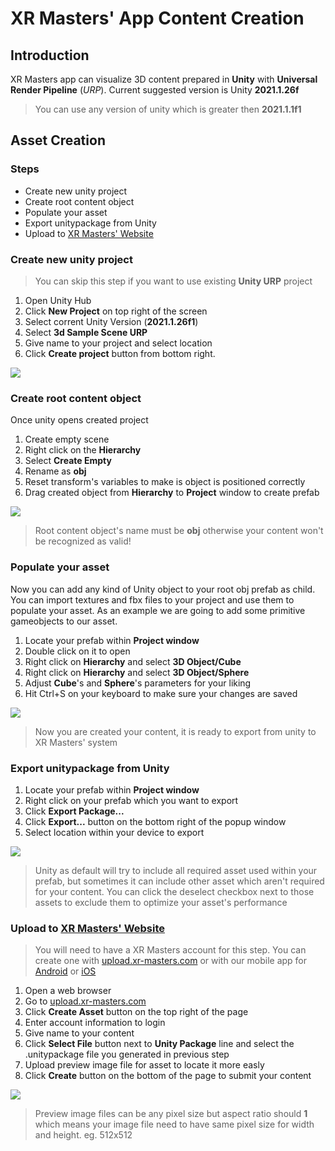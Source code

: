 # XR Masters' App Content Creation

## Introduction
XR Masters app can visualize 3D content prepared in **Unity** with **Universal Render Pipeline** (*URP*). Current suggested version is Unity **2021.1.26f**

> You can use any version of unity which is greater then **2021.1.1f1**

## Asset Creation
### Steps
- Create new unity project 
- Create root content object
- Populate your asset
- Export unitypackage from Unity
- Upload to [XR Masters' Website](https://upload.xr-masters.com)

### Create new unity project
> You can skip this step if you want to use existing **Unity URP** project
1. Open Unity Hub
2. Click **New Project** on top right of the screen
3. Select corrent Unity Version (**2021.1.26f1**)
4. Select **3d Sample Scene URP**
5. Give name to your project and select location
6. Click **Create project** button from bottom right.

![](https://public.3.basecamp.com/p/1xe7HT3CozGKDCCSas3azpzJ/upload/download/create-project.gif)

### Create root content object

Once unity opens created project

1. Create empty scene
2. Right click on the **Hierarchy**
3. Select **Create Empty**
4. Rename as **obj**
5. Reset transform's variables to make is object is positioned correctly
5. Drag created object from **Hierarchy** to **Project** window to create prefab

![](https://public.3.basecamp.com/p/btn7NEC5LiBQ6NrQZKs9bixQ/upload/download/create-root-object.gif)

> Root content object's name must be **obj** otherwise your content won't be recognized as valid!

### Populate your asset

Now you can add any kind of Unity object to your root obj prefab as child. You can import textures and fbx files to your project and use them to populate your asset. As an example we are going to add some primitive gameobjects to our asset.

1. Locate your prefab within **Project window**
2. Double click on it to open
3. Right click on **Hierarchy** and select **3D Object/Cube**
4. Right click on **Hierarchy** and select **3D Object/Sphere**
5. Adjust **Cube**'s and **Sphere**'s parameters for your liking
6. Hit Ctrl+S on your keyboard to make sure your changes are saved

![](https://public.3.basecamp.com/p/Bf6z5X9qYvVUbKmHHV2XH2ac/upload/download/populate-content.gif)

> Now you are created your content, it is ready to export from unity to XR Masters' system

### Export unitypackage from Unity

1. Locate your prefab within **Project window**
2. Right click on your prefab which you want to export
3. Click **Export Package...**
4. Click **Export...** button on the bottom right of the popup window
5. Select location within your device to export

![](https://public.3.basecamp.com/p/VH5tqKq1udK1MvQjBE1phR6F/upload/download/export-unitypackage.gif)

> Unity as default will try to include all required asset used within your prefab, but sometimes it can include other asset which aren't required for your content. You can click the deselect checkbox next to those assets to exclude them to optimize your asset's performance

### Upload to [XR Masters' Website](https://upload.xr-masters.com)

> You will need to have a XR Masters account for this step. You can create one with [upload.xr-masters.com](https://upload.xr-masters.com) or with our mobile app for [Android](https://play.google.com/store/apps/details?id=com.xrmasters.spatialbrowser&gl=TR) or [iOS](https://apps.apple.com/us/app/xr-masters/id1559938370)

1. Open a web browser
2. Go to [upload.xr-masters.com](https://upload.xr-masters.com)
3. Click **Create Asset** button on the top right of the page
4. Enter account information to login
5. Give name to your content
6. Click **Select File** button next to **Unity Package** line and select the .unitypackage file you generated in previous step
7. Upload preview image file for asset to locate it more easly
8. Click **Create** button on the bottom of the page to submit your content

![](https://public.3.basecamp.com/p/bjEyCJBdvCFWhPUwkTsXgnDU/upload/download/upload-content.gif)

> Preview image files can be any pixel size but aspect ratio should **1** which means your image file need to have same pixel size for width and height. eg. 512x512
